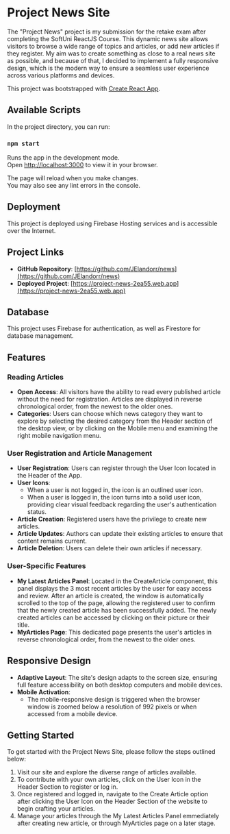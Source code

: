 # Project News Site

The "Project News" project is my submission for the retake exam after completing the SoftUni ReactJS Course. This dynamic news site allows visitors to browse a wide range of topics and articles, or add new articles if they register. My aim was to create something as close to a real news site as possible, and because of that, I decided to implement a fully responsive design, which is the modern way to ensure a seamless user experience across various platforms and devices.

This project was bootstrapped with [Create React App](https://github.com/facebook/create-react-app).

## Available Scripts

In the project directory, you can run:

### `npm start`

Runs the app in the development mode.\
Open [http://localhost:3000](http://localhost:3000) to view it in your browser.

The page will reload when you make changes.\
You may also see any lint errors in the console.

## Deployment

This project is deployed using Firebase Hosting services and is accessible over the Internet.

## Project Links

- **GitHub Repository**: [https://github.com/JElandorr/news](https://github.com/JElandorr/news)
- **Deployed Project**: [https://project-news-2ea55.web.app](https://project-news-2ea55.web.app)

## Database

This project uses Firebase for authentication, as well as Firestore for database management. 


## Features

### Reading Articles
- **Open Access**: All visitors have the ability to read every published article without the need for registration. Articles are displayed in reverse chronological order, from the newest to the older ones.
- **Categories**: Users can choose which news category they want to explore by selecting the desired category from the Header section of the desktop view, or by clicking on the Mobile menu and examining the right mobile navigation menu.

### User Registration and Article Management
- **User Registration**: Users can register through the User Icon located in the Header of the App.
- **User Icons**: 
  - When a user is not logged in, the icon is an outlined user icon.
  - When a user is logged in, the icon turns into a solid user icon, providing clear visual feedback regarding the user's authentication status.
- **Article Creation**: Registered users have the privilege to create new articles.
- **Article Updates**: Authors can update their existing articles to ensure that content remains current.
- **Article Deletion**: Users can delete their own articles if necessary.

### User-Specific Features
- **My Latest Articles Panel**: Located in the CreateArticle component, this panel displays the 3 most recent articles by the user for easy access and review. After an article is created, the window is automatically scrolled to the top of the page, allowing the registered user to confirm that the newly created article has been successfully added. The newly created articles can be accessed by clicking on their picture or their title.
- **MyArticles Page**: This dedicated page presents the user's articles in reverse chronological order, from the newest to the older ones.

## Responsive Design
- **Adaptive Layout**: The site's design adapts to the screen size, ensuring full feature accessibility on both desktop computers and mobile devices.
- **Mobile Activation**:
  - The mobile-responsive design is triggered when the browser window is zoomed below a resolution of 992 pixels or when accessed from a mobile device.

## Getting Started

To get started with the Project News Site, please follow the steps outlined below:

1. Visit our site and explore the diverse range of articles available.
2. To contribute with your own articles, click on the User Icon in the Header Section to register or log in.
3. Once registered and logged in, navigate to the Create Article option after clicking the User Icon on the Header Section of the website to begin crafting your articles.
4. Manage your articles through the My Latest Articles Panel emmediately after creating new article, or through MyArticles page on a later stage.

